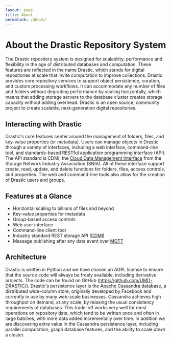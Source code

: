 ```yaml
---
layout: page
title: About
permalink: /about/
---
```


# About the Drastic Repository System
The Drastic repository system is designed for scalability, performance and flexibility in the age of distributed databases and computation. These features
are reflected in the name Drastic, which stands for digital repositories
at scale that invite computation to improve collections. Drastic provides core repository services to support object persistence, curation, and custom processing workflows. It can accommodate any number of files and folders without degrading performance by scaling horizontally, which means that adding storage servers to the database cluster creates storage capacity without adding overhead. Drastic is an open source, community project to create
scalable, next-generation digital repositories.

## Interacting with Drastic
Drastic's core features center around the management of folders, files, and key-value properties (or metadata). Users can manage objects in Drastic through a variety of interfaces, including a web interface, command-line tool, and standards-based RESTful application programming interface (API). The API standard is CDMI, the [Cloud Data Management Interface](https://www.snia.org/cdmi "CDMI Specification") from the Storage Network Industry Association (SNIA). All of these interface support create, read, update, and delete functions for folders, files, access controls, and properties. The web and command-line tools also allow for the creation of Drastic users and groups.

## Features at a Glance
* Horizontal scaling to billions of files and beyond
* Key-value properties for metadata
* Group-based access controls
* Web user interface
* Command-line client tool
* Industry standard REST storage API ([CDMI](https://www.snia.org/cdmi "CDMI Specification"))
* Message publishing after any data event over [MQTT](http://mqtt.org/ "OASIS standard messaging protocol")

## Architecture
Drastic is written in Python and we have chosen an AGPL license to ensure that the source code will always be freely available, including derivative projects. The code can be found on GitHub (https://github.com/UMD-DRASTIC/). Drastic's persistence layer is the [Apache Cassandra](http://cassandra.apache.org/) database, a distributed wide-column store, originally developed by Facebook and currently in use by many web-scale businesses. Cassandra achieves high throughput on demand, at any scale, by relaxing the usual consistency requirements of databases. This trade-off works very well for most operations on repository data, which tend to be written once and often in large batches, with more data added incrementally over time. In addition we are discovering extra value in the Cassandra persistence layer, including parallel computation, graph database features, and the ability to scale *down* a cluster.
